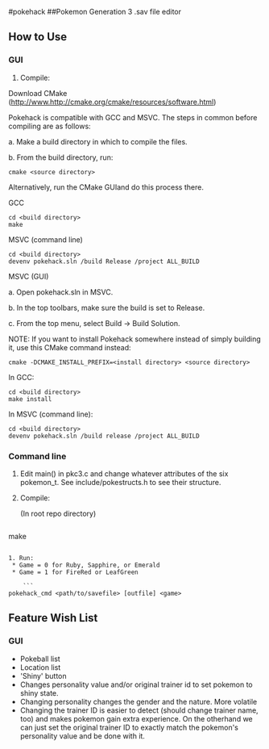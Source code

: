 #pokehack
##Pokemon Generation 3 .sav file editor

## How to Use
### GUI

1. Compile:

Download CMake (http://www.http://cmake.org/cmake/resources/software.html)

Pokehack is compatible with GCC and MSVC. The steps in common before compiling are as follows:

a. Make a build directory in which to compile the files.

b. From the build directory, run:

```
cmake <source directory>
```

Alternatively, run the CMake GUIand do this process there.

GCC

```
cd <build directory>
make
```

MSVC (command line)

```
cd <build directory>
devenv pokehack.sln /build Release /project ALL_BUILD
```

MSVC (GUI)

a. Open pokehack.sln in MSVC.

b. In the top toolbars, make sure the build is set to Release.

c. From the top menu, select Build -> Build Solution.

NOTE: If you want to install Pokehack somewhere instead of simply building it, use this CMake
command instead:

```
cmake -DCMAKE_INSTALL_PREFIX=<install directory> <source directory>
```

In GCC:

```
cd <build directory>
make install
```

In MSVC (command line):

```
cd <build directory>
devenv pokehack.sln /build release /project ALL_BUILD
```

### Command line
1. Edit main() in pkc3.c and change whatever attributes of the six pokemon_t.  See include/pokestructs.h to see their structure.
1. Compile:

    (In root repo directory)

    ```
make
```

1. Run:
 * Game = 0 for Ruby, Sapphire, or Emerald
 * Game = 1 for FireRed or LeafGreen

    ```
pokehack_cmd <path/to/savefile> [outfile] <game>
```

## Feature Wish List
### GUI
* Pokeball list
* Location list
* 'Shiny' button
 * Changes personality value and/or original trainer id to set pokemon to shiny state.
  * Changing personality changes the gender and the nature. More volatile
  * Changing the trainer ID is easier to detect (should change trainer name, too) and makes pokemon gain extra experience. On the otherhand we can just set the original trainer ID to exactly match the pokemon's personality value and be done with it.
